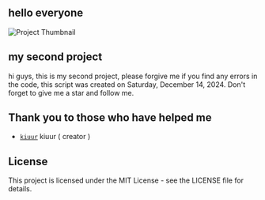 ## hello everyone
![Project Thumbnail](https://files.catbox.moe/41w2fu.jpg)
## my second project
hi guys, this is my second project, please forgive me if you find any errors in the code, this script was created on Saturday, December 14, 2024. Don't forget to give me a star and follow me. 

## Thank you to those who have helped me

- [`kiuur`](https://github.com/kiuur) kiuur ( creator )

## License

This project is licensed under the MIT License - see the LICENSE file for details.
